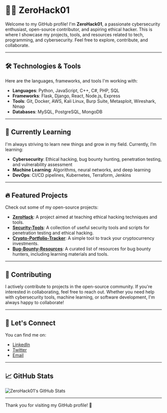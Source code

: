 # 🦸‍♂️ ZeroHack01

Welcome to my GitHub profile! I'm **ZeroHack01**, a passionate cybersecurity enthusiast, open-source contributor, and aspiring ethical hacker. This is where I showcase my projects, tools, and resources related to tech, programming, and cybersecurity. Feel free to explore, contribute, and collaborate.

---

## 🛠️ Technologies & Tools

Here are the languages, frameworks, and tools I'm working with:

- **Languages**: Python, JavaScript, C++, C#, PHP, SQL
- **Frameworks**: Flask, Django, React, Node.js, Express
- **Tools**: Git, Docker, AWS, Kali Linux, Burp Suite, Metasploit, Wireshark, Nmap
- **Databases**: MySQL, PostgreSQL, MongoDB

---

## 🌱 Currently Learning

I'm always striving to learn new things and grow in my field. Currently, I’m learning:

- **Cybersecurity**: Ethical hacking, bug bounty hunting, penetration testing, and vulnerability assessment
- **Machine Learning**: Algorithms, neural networks, and deep learning
- **DevOps**: CI/CD pipelines, Kubernetes, Terraform, Jenkins

---

## 🔥 Featured Projects

Check out some of my open-source projects:

- [**ZeroHack**](https://github.com/ZeroHack01/ZeroHack): A project aimed at teaching ethical hacking techniques and tools.
- [**Security-Tools**](https://github.com/ZeroHack01/Security-Tools): A collection of useful security tools and scripts for penetration testing and ethical hacking.
- [**Crypto-Portfolio-Tracker**](https://github.com/ZeroHack01/Crypto-Portfolio-Tracker): A simple tool to track your cryptocurrency investments.
- [**Bug-Bounty-Resources**](https://github.com/ZeroHack01/Bug-Bounty-Resources): A curated list of resources for bug bounty hunters, including learning materials and tools.

---

## 👾 Contributing

I actively contribute to projects in the open-source community. If you're interested in collaborating, feel free to reach out. Whether you need help with cybersecurity tools, machine learning, or software development, I'm always happy to collaborate!

---

## 💬 Let's Connect

You can find me on:

- [LinkedIn](https://www.linkedin.com/in/zero-hack01)
- [Twitter](https://twitter.com/ZeroHack01)
- [Email](mailto:zero@hack01.com)

---

## 📈 GitHub Stats

![ZeroHack01's GitHub Stats](https://github-readme-stats.vercel.app/api?username=ZeroHack01&show_icons=true&hide_title=true&count_private=true&hide=prs&theme=radical)

---

Thank you for visiting my GitHub profile! 🚀

